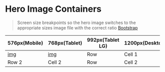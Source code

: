 # Hero Image Containers 
> Screen size breakpoints so the hero image switches to the appropriate sizes image file with the correct ratio [Bootstrap](https://getbootstrap.com/docs/4.0/layout/overview/)

| 576px(Mobile) | 768px(Tablet) | 992px(Tablet LG) | 1200px(Desktop) | 1440px(Desktop LG) |
|---------------|---------------|------------------|-----------------|--------------------|
| [img](https://s3.amazonaws.com/rileyg.me/business-website/Images/hero-img/Hero-Mobile.png) | [img](https://s3.amazonaws.com/rileyg.me/business-website/Images/hero-img/Hero-Tablet.png) | Row     | Cell 1   |    |
| Row 2    | Cell 2   | Row     | Cell 2   |    | 
